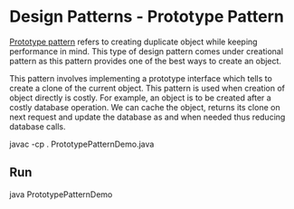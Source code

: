 # Design Patterns - Prototype Pattern
 
[Prototype pattern](http://www.tutorialspoint.com/design_pattern/prototype_pattern.htm) refers to creating duplicate object while keeping performance in mind. This type of design pattern comes under creational pattern as this pattern provides one of the best ways to create an object.

This pattern involves implementing a prototype interface which tells to create a clone of the current object. This pattern is used when creation of object directly is costly. For example, an object is to be created after a costly database operation. We can cache the object, returns its clone on next request and update the database as and when needed thus reducing database calls.

javac -cp . PrototypePatternDemo.java

## Run

java PrototypePatternDemo